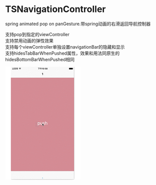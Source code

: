 # TSNavigationController
spring animated pop on panGesture.带spring动画的右滑返回导航控制器

支持pop到指定的viewController  
支持禁用动画的弹性效果  
支持每个viewController单独设置navigationBar的隐藏和显示  
支持hidesTabBarWhenPushed属性，效果和用法同原生的hidesBottomBarWhenPushed相同  

![image](https://github.com/TragedyStar/TSNavigationController/blob/master/TSNavigationController.gif)